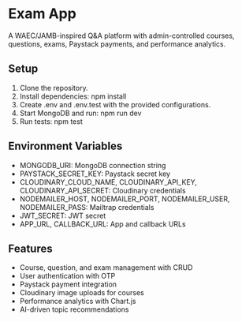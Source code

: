 # Exam App
A WAEC/JAMB-inspired Q&A platform with admin-controlled courses, questions, exams, Paystack payments, and performance analytics.

## Setup
1. Clone the repository.
2. Install dependencies: npm install
3. Create .env and .env.test with the provided configurations.
4. Start MongoDB and run: npm run dev
5. Run tests: npm test

## Environment Variables
- MONGODB_URI: MongoDB connection string
- PAYSTACK_SECRET_KEY: Paystack secret key
- CLOUDINARY_CLOUD_NAME, CLOUDINARY_API_KEY, CLOUDINARY_API_SECRET: Cloudinary credentials
- NODEMAILER_HOST, NODEMAILER_PORT, NODEMAILER_USER, NODEMAILER_PASS: Mailtrap credentials
- JWT_SECRET: JWT secret
- APP_URL, CALLBACK_URL: App and callback URLs

## Features
- Course, question, and exam management with CRUD
- User authentication with OTP
- Paystack payment integration
- Cloudinary image uploads for courses
- Performance analytics with Chart.js
- AI-driven topic recommendations